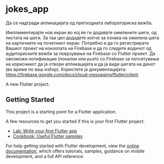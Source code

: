 # jokes_app
Да се надгради апликацијата од претходната лабораториска вежба. 

Имплементирајте нов екран во кој ќе ги додавате омилените шеги, од листата на шеги. За таа цел додадете копче за ознака на омилена шега на картичките на почетниот екран. 
Потребно е да го регистрирате Вашиот проект на конзолата на Firebase и да го следите водичот од аудиториските вежби за поврзување на Firebase со Flutter проект.
Да овозможи нотификации (локални или push) со Firebase за потсетување на корисникот да ја отвори апликацијата и да ја види шегата на денот (во време по ваш избор). Користете ја документацијата: https://firebase.google.com/docs/cloud-messaging/flutter/client.

A new Flutter project.

## Getting Started

This project is a starting point for a Flutter application.

A few resources to get you started if this is your first Flutter project:

- [Lab: Write your first Flutter app](https://docs.flutter.dev/get-started/codelab)
- [Cookbook: Useful Flutter samples](https://docs.flutter.dev/cookbook)

For help getting started with Flutter development, view the
[online documentation](https://docs.flutter.dev/), which offers tutorials,
samples, guidance on mobile development, and a full API reference.
